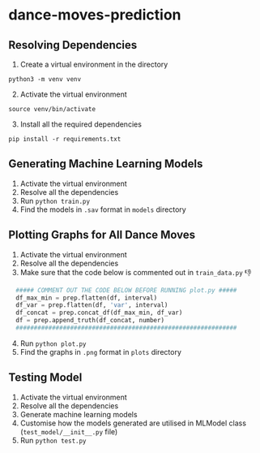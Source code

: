 # dance-moves-prediction

## Resolving Dependencies
1. Create a virtual environment in the directory
  ```shell
  python3 -m venv venv
  ```
2. Activate the virtual environment
  ```shell
  source venv/bin/activate
  ```
3. Install all the required dependencies
  ```shell
  pip install -r requirements.txt
  ```

## Generating Machine Learning Models
1. Activate the virtual environment
2. Resolve all the dependencies
3. Run `python train.py`
4. Find the models in `.sav` format in `models` directory

## Plotting Graphs for All Dance Moves
1. Activate the virtual environment
2. Resolve all the dependencies
3. Make sure that the code below is commented out in `train_data.py` 👎
  ```python
    ##### COMMENT OUT THE CODE BELOW BEFORE RUNNING plot.py #####
    df_max_min = prep.flatten(df, interval)
    df_var = prep.flatten(df, 'var', interval)
    df_concat = prep.concat_df(df_max_min, df_var)
    df = prep.append_truth(df_concat, number)
    #############################################################
  ```
4. Run `python plot.py`
5. Find the graphs in `.png` format in `plots` directory   

## Testing Model
1. Activate the virtual environment
2. Resolve all the dependencies
3. Generate machine learning models
3. Customise how the models generated are utilised in MLModel class (`test_model/__init__.py` file)
4. Run `python test.py`
